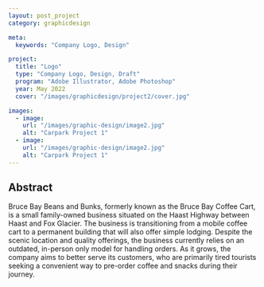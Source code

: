```yaml
---
layout: post_project
category: graphicdesign

meta:
  keywords: "Company Logo, Design"

project:
  title: "Logo"
  type: "Company Logo, Design, Draft"
  program: "Adobe Illustrator, Adobe Photoshop"
  year: May 2022
  cover: "/images/graphicdesign/project2/cover.jpg"

images:
  - image:
    url: "/images/graphic-design/image2.jpg"
    alt: "Carpark Project 1"
  - image:
    url: "/images/graphic-design/image2.jpg"
    alt: "Carpark Project 1"
---
```

<h2>Abstract</h2>
<p>Bruce Bay Beans and Bunks, formerly known as the Bruce Bay Coffee Cart, is a small family-owned business situated on the Haast Highway between Haast and Fox Glacier. The business is transitioning from a mobile coffee cart to a permanent building that will also offer simple lodging. Despite the scenic location and quality offerings, the business currently relies on an outdated, in-person only model for handling orders. As it grows, the company aims to better serve its customers, who are primarily tired tourists seeking a convenient way to pre-order coffee and snacks during their journey.</p>